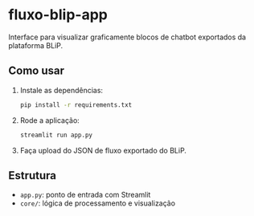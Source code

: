 # fluxo-blip-app

Interface para visualizar graficamente blocos de chatbot exportados da plataforma BLiP.

## Como usar

1. Instale as dependências:
   ```bash
   pip install -r requirements.txt
   ```

2. Rode a aplicação:
   ```bash
   streamlit run app.py
   ```

3. Faça upload do JSON de fluxo exportado do BLiP.

## Estrutura

- `app.py`: ponto de entrada com Streamlit
- `core/`: lógica de processamento e visualização
